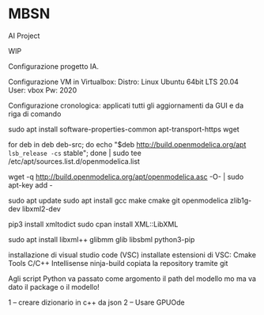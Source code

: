 # MBSN
AI Project

WIP


Configurazione progetto IA.

Configurazione VM in Virtualbox:
Distro: Linux Ubuntu 64bit LTS 20.04
User:   vbox
Pw:     2020

Configurazione cronologica:
applicati tutti gli aggiornamenti da GUI e da riga di comando

sudo apt install software-properties-common apt-transport-https wget

for deb in deb deb-src; do echo "$deb http://build.openmodelica.org/apt `lsb_release -cs` stable"; done | sudo tee /etc/apt/sources.list.d/openmodelica.list

wget -q http://build.openmodelica.org/apt/openmodelica.asc -O- | sudo apt-key add - 

sudo apt update
sudo apt install
                  gcc
                  make
                  cmake
                  git
                  openmodelica
                  zlib1g-dev libxml2-dev
                  
pip3 install xmltodict
sudo cpan install XML::LibXML

sudo apt install
                  libxml++
                  glibmm
                  glib
                  libsbml
                  python3-pip

installazione di visual studio code (VSC)
installate estensioni di VSC:
Cmake Tools
C/C++ Intellisense
ninja-build
copiata la repository tramite git



Agli script Python va passato come argomento il path del modello mo
ma va dato il package o il modello!

1 – creare dizionario in c++ da json
2 – Usare GPUOde
